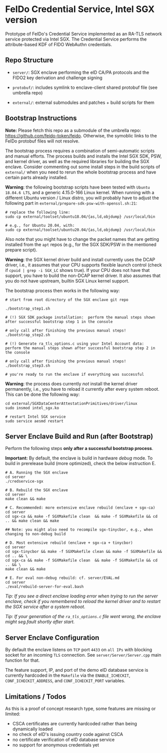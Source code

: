 # FeIDo Credential Service, Intel SGX version
Prototype of FeIDo's Credential Service implemented as an RA-TLS network service
protected via Intel SGX.
The Credential Service performs the attribute-based KDF of FIDO WebAuthn credentials.


## Repo Structure
* `server/`: SGX enclave performing the eID CA/PA protocols and the FIDO2 key derivation and challenge signing

* `protobuf/`: includes symlink to enclave-client shared protobuf file (see umbrella repo)

* `external/`: external submodules and patches + build scripts for them

## Bootstrap Instructions
**Note:** Please fetch this repo as a submodule of the umbrella repo: https://github.com/feido-token/feido.
Otherwise, the symoblic links to the FeIDo protobuf files will not resolve.

The bootstrap process requires a combination of semi-automatic scripts and manual efforts.
The process builds and installs the Intel SGX SDK, PSW, and kernel driver, as well as the required libraries for building the SGX enclave.
Consider commenting out some install steps in the build scripts of `external/` when you need to rerun the whole bootstrap process and have certain parts already installed.

**Warning**: the following bootstrap scripts have been tested with `Ubuntu 18.04.6 LTS`, and a generic 4.15.0-166 Linux kernel.
When running with a different Ubuntu version / Linux distro, you will probably have to adjust the following part in `external/prepare-sdk-psw-with-openssl.sh:21`:
```
# replace the following line:
sudo cp external/toolset/ubuntu18.04/{as,ld,objdump} /usr/local/bin

# e.g., for Ubuntu 20.04, with:
sudo cp external/toolset/ubuntu20.04/{as,ld,objdump} /usr/local/bin
```
Also note that you might have to change the packet names that are getting installed from the `apt` repos (e.g., for the SGX SDK/PSW in the mentioned prepare script).

**Warning**: the SGX kernel driver build and install currently uses the DCAP driver, i.e., it assumes that your CPU supports flexible launch control (check if `cpuid | grep -i SGX_LC` shows true).
If your CPU does not have that support, you have to build the non-DCAP kernel driver.
It also assumes that you do not have upstream, builtin SGX Linux kernel support.

The bootstrap process then works in the following way:
```
# start from root directory of the SGX enclave git repo

./bootstrap_step1.sh

# (!) SGX SDK package installation:  perform the manual steps shown after successful bootstrap step 1 in the console

# only call after finishing the previous manual steps!
./bootstrap_step2.sh

# (!) Generate ra_tls_options.c using your Intel Account data:  perform the manual steps shown after successful bootstrap step 2 in the console

# only call after finishing the previous manual steps!
./bootstrap_step3.sh

# you're ready to run the enclave if everything was successful
```

**Warning**: the process does currently *not* install the kernel driver permanently, i.e., you have to reload it currently after every system reboot. This can be done the following way:
```
cd external/SGXDataCenterAttestationPrimitives/driver/linux
sudo insmod intel_sgx.ko

# restart Intel SGX service
sudo service aesmd restart
```


## Server Enclave Build and Run (after Bootstrap)
Perform the following steps **only after a successful bootstrap process**.

**Important:** By default, the enclave is build in hardware *debug* mode.
To build in prerelease build (more optimized), check the below instruction E.

```
# A. Running the SGX enclave
cd server
./credservice-sgx

# B. Rebuild the SGX enclave
cd server
make clean && make

# C. Recommended: more extensive enclave rebuild (enclave + sgx-ca)
cd server
cd sgx-ca && make -f SGXMakefile clean  && make -f SGXMakefile && cd .. && make clean && make

## Note: you might also need to recompile sgx-tinycbor, e.g., when changing to non-debug build

# D. Most extensive rebuild (enclave + sgx-ca + tinycbor)
cd server
cd sgx-tinycbor && make -f SGXMakefile clean && make -f SGXMakefile && cd .. && \
cd sgx-ca && make -f SGXMakefile clean  && make -f SGXMakefile && cd .. && \
make clean && make

# E. For eval non-debug rebuild: cf. server/EVAL.md
cd server
./eval/rebuild-server-for-eval.bash
```

*Tip: If you see a direct enclave loading error when trying to run the server enclave,
check if you remembered to reload the kernel driver and to restart the SGX service after a system reboot.*

*Tip: If your generation of the `ra_tls_options.c` file went wrong, the enclave might
seg.fault shortly after start.*


## Server Enclave Configuration
By default the enclave listens on `TCP` port `4433` on `all IPs` with blocking socket for an incoming `TLS` connection.
See `server/Server/Server.cpp` main function for that.

The feature support, IP, and port of the demo eID database service is currently hardcoded in the `Makefile` via the `ENABLE_ICHECKIT`, `CONF_ICHECKIT_ADDRESS`, and `CONF_ICHECKIT_PORT` variables.


## Limitations / Todos
As this is a proof of concept research type, some features are missing or limited:
* CSCA certificates are currently hardcoded rather than being dynamically loaded
* no check of eID's issuing country code against CSCA
* no certificate verification of eID database service
* no support for anonymous credentials yet
